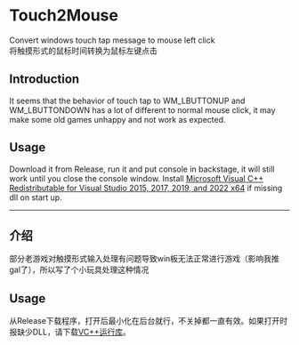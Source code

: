 # Touch2Mouse
Convert windows touch tap message to mouse left click  
将触摸形式的鼠标时间转换为鼠标左键点击
## Introduction
It seems that the behavior of touch tap to WM_LBUTTONUP and WM_LBUTTONDOWN has a lot of different to normal mouse click, it may make some old games unhappy and not work as expected.  
## Usage
Download it from Release, run it and put console in backstage, it will still work until you close the console window. Install [Microsoft Visual C++ Redistributable for Visual Studio 2015, 2017, 2019, and 2022 x64](https://aka.ms/vs/17/release/vc_redist.x64.exe) if missing dll on start up.  
***
## 介绍
部分老游戏对触摸形式输入处理有问题导致win板无法正常进行游戏（影响我推gal了），所以写了个小玩具处理这种情况
## Usage
从Release下载程序，打开后最小化在后台就行，不关掉都一直有效。如果打开时报缺少DLL，请下载[VC++运行库](https://aka.ms/vs/17/release/vc_redist.x64.exe)。
